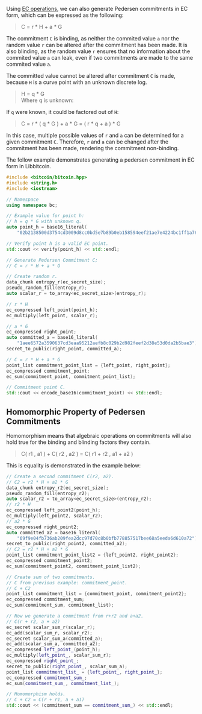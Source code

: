 Using [EC operations](https://github.com/libbitcoin/libbitcoin/wiki/Elliptic-Curve-Operations), we can also generate Pedersen commitments in EC form, which can be expressed as the following:

> C =  r * H + a * G

The commitment `C` is binding, as neither the commited value `a` nor the random value `r` can be altered after the commitment has been made. It is also blinding, as the random value `r` ensures that no information about the commited value `a` can leak, even if two commitments are made to the same commited value `a`.

The committed value cannot be altered after commitment `C` is made, because `H` is a curve point with an unknown discrete log.

> H = q * G  
> Where q is unknown:  

If `q` were known, it could be factored out of `H`:  

> C = r * ( q * G ) + a * G = ( r * q + a ) * G  

In this case, multiple possible values of `r` and `a` can be determined for a given commitment `C`. Therefore, `r` and `a` can be changed after the commitment has been made, rendering the commitment non-binding.

The follow example demonstrates generating a pedersen commitment in EC form in Libbitcoin.
```c++
#include <bitcoin/bitcoin.hpp>
#include <string.h>
#include <iostream>

// Namespace
using namespace bc;
```
```c++
// Example value for point h:
// h = q * G with unknown q.
auto point_h = base16_literal(
    "02b2138500d3754cd3009d8cc0bd5e7b89b0eb158594eef21ae7e4224bc1ff1a76");

// Verify point h is a valid EC point.
std::cout << verify(point_h) << std::endl;

// Generate Pedersen Commitment C;
// C = r * H + a * G

// Create random r.
data_chunk entropy_r(ec_secret_size);
pseudo_random_fill(entropy_r);
auto scalar_r = to_array<ec_secret_size>(entropy_r);

// r * H
ec_compressed left_point(point_h);
ec_multiply(left_point, scalar_r);

// a * G
ec_compressed right_point;
auto committed_a = base16_literal(
    "1aee6572a3590637cd3eaa95212aefb8c029b2d982feef2d38e53d0da2b5bae3");
secret_to_public(right_point, committed_a);

// C = r * H + a * G
point_list commitment_point_list = {left_point, right_point};
ec_compressed commitment_point;
ec_sum(commitment_point, commitment_point_list);

// Commitment point C.
std::cout << encode_base16(commitment_point) << std::endl;
```

## Homomorphic Property of Pedersen Commitments

Homomorphism means that algebraic operations on commitments will also hold true for the binding and blinding factors they contain.

> C( r1 , a1 ) + C( r2 , a2 ) = C( r1 + r2 , a1 + a2 )

This is equality is demonstrated in the example below:

```c++
// Create a second commitment C(r2, a2).
// C2 = r2 * H + a2 * G
data_chunk entropy_r2(ec_secret_size);
pseudo_random_fill(entropy_r2);
auto scalar_r2 = to_array<ec_secret_size>(entropy_r2);
// r2 * H
ec_compressed left_point2(point_h);
ec_multiply(left_point2, scalar_r2);
// a2 * G
ec_compressed right_point2;
auto committed_a2 = base16_literal(
    "69f9e04fb736ab209fea2dcc97d70c8b0bfb778857517bee68a5eeda6d610a72");
secret_to_public(right_point2, committed_a2);
// C2 = r2 * H + a2 * G
point_list commitment_point_list2 = {left_point2, right_point2};
ec_compressed commitment_point2;
ec_sum(commitment_point2, commitment_point_list2);

// Create sum of two commitments.
// C from previous example: commitment_point.
// C + C2
point_list commitment_list = {commitment_point, commitment_point2};
ec_compressed commitment_sum;
ec_sum(commitment_sum, commitment_list);

// Now we generate a commitment from r+r2 and a+a2.
// C(r + r2, a + a2)
ec_secret scalar_sum_r(scalar_r);
ec_add(scalar_sum_r, scalar_r2);
ec_secret scalar_sum_a(committed_a);
ec_add(scalar_sum_a, committed_a2);
ec_compressed left_point_(point_h);
ec_multiply(left_point_, scalar_sum_r);
ec_compressed right_point_;
secret_to_public(right_point_, scalar_sum_a);
point_list commitment_list_ = {left_point_, right_point_};
ec_compressed commitment_sum_;
ec_sum(commitment_sum_, commitment_list_);

// Homomorphism holds.
// C + C2 = C(r + r1, a + a1)
std::cout << (commitment_sum == commitment_sum_) << std::endl;
```